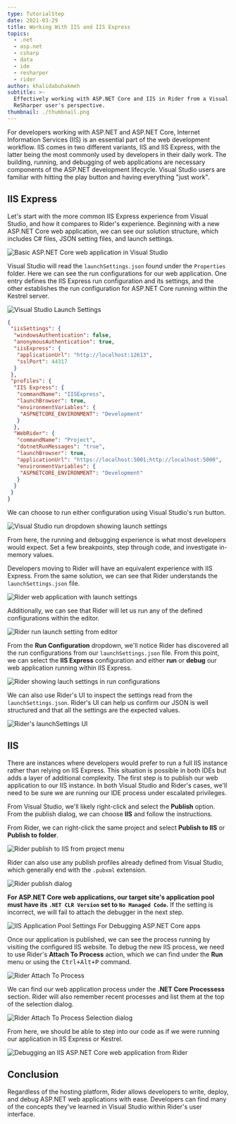 ```yaml
---
type: TutorialStep
date: 2021-03-29
title: Working With IIS and IIS Express
topics:
  - .net
  - asp.net
  - csharp
  - data
  - ide
  - resharper
  - rider
author: khalidabuhakmeh
subtitle: >-
  Effectively working with ASP.NET Core and IIS in Rider from a Visual Studio +
  ReSharper user's perspective.
thumbnail: ./thumbnail.png
---
```


For developers working with ASP.NET and ASP.NET Core, Internet Information Services (IIS) is an essential part of the web development workflow. IIS comes in two different variants, IIS and IIS Express, with the latter being the most commonly used by developers in their daily work. The building, running, and debugging of web applications are necessary components of the ASP.NET development lifecycle. Visual Studio users are familiar with hitting the play button and having everything "just work".

## IIS Express

Let's start with the more common IIS Express experience from Visual Studio, and how it compares to Rider's experience. Beginning with a new ASP.NET Core web application, we can see our solution structure, which includes C# files, JSON setting files, and launch settings.

![Basic ASP.NET Core web application in Visual Studio](./1-visual-studio-web-application.png)

Visual Studio will read the `launchSettings.json` found under the `Properties` folder. Here we can see the run configurations for our web application. One entry defines the IIS Express run configuration and its settings, and the other establishes the run configuration for ASP.NET Core running within the Kestrel server.

![Visual Studio Launch Settings](./2-visual-studio-lauch-settings.png)

```json
{
 "iisSettings": {
  "windowsAuthentication": false,
  "anonymousAuthentication": true,
  "iisExpress": {
   "applicationUrl": "http://localhost:12613",
   "sslPort": 44317
  }
 },
 "profiles": {
  "IIS Express": {
   "commandName": "IISExpress",
   "launchBrowser": true,
   "environmentVariables": {
    "ASPNETCORE_ENVIRONMENT": "Development"
   }
  },
  "WebRider": {
   "commandName": "Project",
   "dotnetRunMessages": "true",
   "launchBrowser": true,
   "applicationUrl": "https://localhost:5001;http://localhost:5000",
   "environmentVariables": {
    "ASPNETCORE_ENVIRONMENT": "Development"
   }
  }
 }
}
```

We can choose to run either configuration using Visual Studio's run button.

![Visual Studio run dropdown showing launch settings](./3-visual-studio-run-dropdown.png)

From here, the running and debugging experience is what most developers would expect. Set a few breakpoints, step through code, and investigate in-memory values.

Developers moving to Rider will have an equivalent experience with IIS Express. From the same solution, we can see that Rider understands the `launchSettings.json` file. 

![Rider web application with launch settings](./4-rider-web-application-with-launch-settings.png)

Additionally, we can see that Rider will let us run any of the defined configurations within the editor.

![Rider run launch setting from editor](./5-rider-run-from-launchsettings.png)

From the **Run Configuration** dropdown, we'll notice Rider has discovered all the run configurations from our `launchSettings.json` file. From this point, we can select the **IIS Express** configuration and either **run** or **debug** our web application running within IIS Express.

![Rider showing lauch settings in run configurations](./6-rider-launch-setting-run-configuration.png)

We can also use Rider's UI to inspect the settings read from the `launchSettings.json`. Rider's UI can help us confirm our JSON is well structured and that all the settings are the expected values.

![Rider's launchSettings UI](./7-rider-launchSettings-UI.png)

## IIS

There are instances where developers would prefer to run a full IIS instance rather than relying on IIS Express. This situation is possible in both IDEs but adds a layer of additional complexity. The first step is to publish our web application to our IIS instance. In both Visual Studio and Rider's cases, we'll need to be sure we are running our IDE process under escalated privileges.

From Visual Studio, we'll likely right-click and select the **Publish** option. From the publish dialog, we can choose **IIS** and follow the instructions.

From Rider, we can right-click the same project and select **Publish to IIS** or **Publish to folder**. 

![Rider publish to IIS from project menu](./8-rider-publish-to-iis.png)

Rider can also use any publish profiles already defined from Visual Studio, which generally end with the `.pubxml` extension.

![Rider publish dialog](./9-rider-publish-dialog.png)

**For ASP.NET Core web applications, our target site's application pool must have its `.NET CLR Version` set to `No Managed Code`.** If the setting is incorrect, we will fail to attach the debugger in the next step.

![IIS Application Pool Settings For Debugging ASP.NET Core apps](./11-application-pool-settings.png)

Once our application is published, we can see the process running by visiting the configured IIS website. To debug the new IIS process, we need to use Rider's **Attach To Process** action, which we can find under the **Run** menu or using the <kbd>Ctrl+Alt+P</kbd> command.

![Rider Attach To Process](./10-rider-attach-to-process.png)

We can find our web application process under the **.NET Core Processess** section. Rider will also remember recent processes and list them at the top of the selection dialog.

![Rider Attach To Process Selection dialog](./12-rider-attach-to-process-dialog.png)

From here, we should be able to step into our code as if we were running our application in IIS Express or Kestrel.

![Debugging an IIS ASP.NET Core web application from Rider](./13-debugging-iis-aspnet-core-from-rider.png)

## Conclusion

Regardless of the hosting platform, Rider allows developers to write, deploy, and debug ASP.NET web applications with ease. Developers can find many of the concepts they've learned in Visual Studio within Rider's user interface.



 
